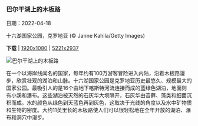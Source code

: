 ### 巴尔干湖上的木板路

日期：2022-04-18

十六湖国家公园，克罗地亚 (© Janne Kahila/Getty Images)

**下载**  |  [1920x1080](https://cn.bing.com/th?id=OHR.PlitviceBoardwalk_ZH-CN1370384104_1920x1080.jpg)  |  [5221x2937](https://cn.bing.com/th?id=OHR.PlitviceBoardwalk_ZH-CN1370384104_UHD.jpg)

![巴尔干湖上的木板路](https://cn.bing.com/th?id=OHR.PlitviceBoardwalk_ZH-CN1370384104_1920x1080.jpg "十六湖国家公园，克罗地亚 (© Janne Kahila/Getty Images)")

在一个以海岸线闻名的国家，每年约有100万游客冒险进入内陆，沿着木板路漫步，欣赏壮观的湖泊和山脉。十六湖国家公园是克罗地亚历史最悠久、规模最大的国家公园。最吸引人的是16个由地下喀斯特河流连接而成的蓝绿色湖泊，地面则有小溪和瀑布。这些湖泊被天然的石灰华大坝隔开，石灰华由苔藓、藻类和细菌沉积而成。水的颜色从绿色到天蓝色再到灰色，这取决于光线的角度以及水中矿物质和生物的密度。大约11英里长的木板路使人们可以很轻松地在全年开放的湖泊、瀑布和洞穴中漫步。
